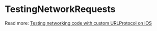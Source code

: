 # TestingNetworkRequests

Read more: [Testing networking code with custom URLProtocol on iOS](https://augmentedcode.io/?p=824)
